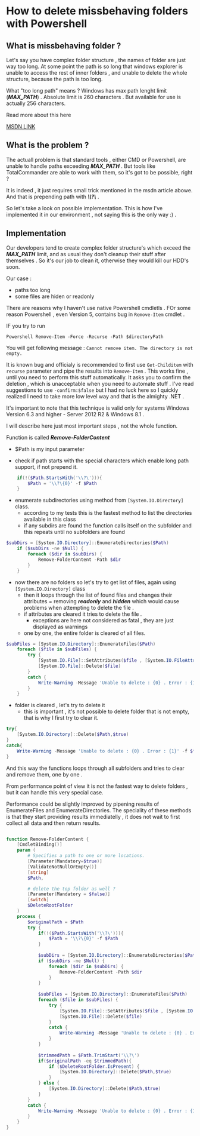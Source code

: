 # How to delete missbehaving folders with Powershell

## What is missbehaving folder ?
Let's say you have complex folder structure , the names of folder are just way too long. At some point the path is so long that windows explorer is unable to access the rest of inner folders , and unable to delete the whole structure, because the path is too long.

What "too long path" means ?
Windows has max path lenght limit (***MAX_PATH***) .
Absolute limit is 260 characters . But available for use is actually 256 characters.

Read more about this here

[MSDN LINK](https://msdn.microsoft.com/en-us/library/windows/desktop/aa365247%28v=vs.85%29.aspx?f=255&MSPPError=-2147217396#maxpath)

## What is the problem ?
The actuall problem is that standard tools , either CMD or Powershell, are unable to handle paths exceeding ***MAX_PATH*** .
But tools like TotalCommander are able to work with them, so it's got to be possible, right ?

It is indeed , it just requires small trick mentioned in the msdn article abowe. And that is prepending path with ***\\\\?\\*** .

So let's take a look on possible implementation.
This is how I've implemented it in our environment , not saying this is the only way :) .

## Implementation
Our developers tend to create complex folder structure's which exceed the ***MAX_PATH*** limit, and as usual they don't cleanup their stuff after themselves . So it's our job to clean it, otherwise they would kill our HDD's soon.

Our case :
- paths too long
- some files are hiden or readonly

There are reasons why I haven't use native Powershell cmdletls .
FOr some reason Powershell , even Version 5,  contains bug in `Remove-Item` cmdlet .

IF you try to run

` Powershell
    Remove-Item -Force -Recurse -Path $directoryPath
`

You will get following message : `Cannot remove item. The directory is not empty.`

It is known bug and officialy is recommended to first use `Get-Childitem` with `recurse` parameter and pipe the results into `Remove-Item` .
This works fine , until you need to perform this stuff automatically.
It asks you to confirm the deletion , which is unacceptable when you need to automate stuff . I've read suggestions to use `-confirm:$false` but I had no luck here so I quickly realized I need to take more low level way and that is the almighty .NET .

It's important to note that this technique is valid only for systems Windows Version 6.3 and higher - Server 2012 R2 & Windows 8.1 .

I will describe here just most important steps , not the whole function.

Function is called ***Remove-FolderContent***
- $Path is my input parameter


- check if path starts with the special characters which enable long path support, if not prepend it.

```Powershell
    if(!($Path.StartsWith('\\?\'))){
        $Path = '\\?\{0}' -f $Path    
    }
```

- enumerate subdirectories  using method from `[System.IO.Directory]` class.
  - according to my tests this is the fastest method to list the directories available in this class
  - if any subdirs are found the function calls itself on the subfolder and this repeats until no subfolders are found

``` Powershell
$subDirs = [System.IO.Directory]::EnumerateDirectories($Path)
    if ($subDirs -ne $Null) {
        foreach ($dir in $subDirs) {
            Remove-FolderContent -Path $dir
        }
    }
```

- now there are no folders so let's try to get list of files, again using `[System.IO.Directory]` class
  - then it loops through the list of found files and changes their attributes = removing ***readonly*** and ***hidden*** which would cause problems when attempting to delete the file .
  - if attributes are cleared it tries to delete the file .
    - exceptions are here not considered as fatal , they are just displayed as warnings
  - one by one, the entire folder is cleared of all files.

``` Powershell
$subFiles = [System.IO.Directory]::EnumerateFiles($Path)
    foreach ($file in $subFiles) {
        try {
            [System.IO.File]::SetAttributes($file , [System.IO.FileAttributes]::Normal)
            [System.IO.File]::Delete($file)
        }
        catch {
            Write-Warning -Message 'Unable to delete : {0} . Error : {1}' -f $file , $_.exception.message
        }
    }
```

- folder is cleared , let's try to delete it
  - this is important , it's not possible to delete folder that is not empty, that is why I first try to clear it.
``` Powershell
try{
    [System.IO.Directory]::Delete($Path,$true)
}
catch{
    Write-Warning -Message 'Unable to delete : {0} . Error : {1}' -f $file , $_.exception.message
}
```

And this way the functions loops through all subfolders and tries to clear and remove them, one by one .

From performance point of view it is not the fastest way to delete folders , but it can
handle this very special case.

Performance could be slightly improved by pipening results of EnumerateFiles and EnumerateDirectories. The speciality of these methods is that they start providing results immediatelly , it does not wait to first collect all data and then return results.


``` Powershell

function Remove-FolderContent {
    [CmdletBinding()]
    param (
        # Specifies a path to one or more locations.
        [Parameter(Mandatory=$true)]
        [ValidateNotNullOrEmpty()]
        [string]
        $Path,

        # delete the top folder as well ?
        [Parameter(Mandatory = $false)]
        [switch]
        $DeleteRootFolder
    )
    process {
        $originalPath = $Path
        try { 
            if(!($Path.StartsWith('\\?\'))){
                $Path = '\\?\{0}' -f $Path    
            }
            
            $subDirs = [System.IO.Directory]::EnumerateDirectories($Path)
            if ($subDirs -ne $Null) {
                foreach ($dir in $subDirs) {
                    Remove-FolderContent -Path $dir
                }
            }
    
            $subFiles = [System.IO.Directory]::EnumerateFiles($Path)
            foreach ($file in $subFiles) {
                try {
                    [System.IO.File]::SetAttributes($file , [System.IO.FileAttributes]::Normal)
                    [System.IO.File]::Delete($file)
                }
                catch {
                    Write-Warning -Message 'Unable to delete : {0} . Error : {1}' -f $file , $_.exception.message
                }
            }
    
            $trimmedPath = $Path.TrimStart('\\?\')
            if($originalPath -eq $trimmedPath){
                if ($DeleteRootFolder.IsPresent) {
                    [System.IO.Directory]::Delete($Path,$true)
                }
            } else {
                [System.IO.Directory]::Delete($Path,$true)
            }
        }
        catch {
            Write-Warning -Message 'Unable to delete : {0} . Error : {1}' -f $Path , $_.exception.message
        }
    }
}
```